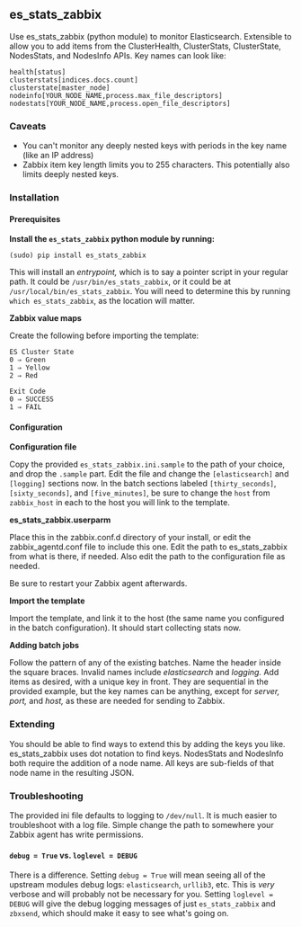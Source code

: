 ## es_stats_zabbix

Use es_stats_zabbix (python module) to monitor Elasticsearch.  Extensible to
allow you to add items from the ClusterHealth, ClusterStats, ClusterState,
NodesStats, and NodesInfo APIs.  Key names can look like:

```
health[status]
clusterstats[indices.docs.count]
clusterstate[master_node]
nodeinfo[YOUR_NODE_NAME,process.max_file_descriptors]
nodestats[YOUR_NODE_NAME,process.open_file_descriptors]
```

### Caveats

 - You can't monitor any deeply nested keys with periods in the key name (like an
IP address)
 - Zabbix item key length limits you to 255 characters.  This potentially also limits
deeply nested keys.

### Installation

#### Prerequisites

**Install the `es_stats_zabbix` python module by running:**

```
(sudo) pip install es_stats_zabbix
```

This will install an _entrypoint,_ which is to say a pointer script in your
regular path.  It could be `/usr/bin/es_stats_zabbix`, or it could be at
`/usr/local/bin/es_stats_zabbix`.  You will need to determine this by running
`which es_stats_zabbix`, as the location will matter.

**Zabbix value maps**

Create the following before importing the template:

```
ES Cluster State
0 ⇒ Green
1 ⇒ Yellow
2 ⇒ Red
```

```
Exit Code
0 ⇒ SUCCESS
1 ⇒ FAIL
```

#### Configuration

**Configuration file**

Copy the provided `es_stats_zabbix.ini.sample` to the path of your choice, and drop
the `.sample` part.  Edit the file and change the `[elasticsearch]` and `[logging]`
sections now.  In the batch sections labeled `[thirty_seconds]`, `[sixty_seconds]`,
and `[five_minutes]`, be sure to change the `host` from `zabbix_host` in each to the
host you will link to the template.

**es_stats_zabbix.userparm**

Place this in the zabbix.conf.d directory of your install, or edit the zabbix_agentd.conf
file to include this one.  Edit the path to es_stats_zabbix from what is there, if needed.
Also edit the path to the configuration file as needed.

Be sure to restart your Zabbix agent afterwards.

**Import the template**

Import the template, and link it to the host (the same name you configured in the
batch configuration).  It should start collecting stats now.

**Adding batch jobs**

Follow the pattern of any of the existing batches.  Name the header inside the
square braces.  Invalid names include _elasticsearch_ and _logging._  Add items
as desired, with a unique key in front.  They are sequential in the provided
example, but the key names can be anything, except for _server,_ _port,_ and
_host,_ as these are needed for sending to Zabbix.

### Extending

You should be able to find ways to extend this by adding the keys you like.
es_stats_zabbix uses dot notation to find keys.  NodesStats and NodesInfo both
require the addition of a node name.  All keys are sub-fields of that node name
in the resulting JSON.

### Troubleshooting

The provided ini file defaults to logging to `/dev/null`.  It is much easier to
troubleshoot with a log file.  Simple change the path to somewhere your Zabbix
agent has write permissions.

#### `debug = True` vs. `loglevel = DEBUG`

There is a difference.  Setting `debug = True` will mean seeing all of the upstream
modules debug logs: `elasticsearch`, `urllib3`, etc.  This is _very_ verbose and
will probably not be necessary for you.  Setting `loglevel = DEBUG` will give the
debug logging messages of just `es_stats_zabbix` and `zbxsend`, which should make it
easy to see what's going on.

